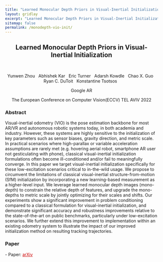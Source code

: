 ```yaml
---
title: "Learned Monocular Depth Priors in Visual-Inertial Initialization"
layout: gridlay
excerpt: "Learned Monocular Depth Priors in Visual-Inertial Initialization"
sitemap: false
permalink: /monodepth-vio-init/
---
```


[comment]: Title
<h2 align="center"> Learned Monocular Depth Priors in Visual-Inertial Initialization  </h2>
<p>&nbsp;</p>

[comment]: Authors
<p style="text-align: center;">
<a> Yunwen Zhou </a>
&nbsp;
<a> Abhishek Kar </a>
&nbsp;
<a> Eric Turner </a>
&nbsp;
<a> Adarsh Kowdle </a>
&nbsp;
<a> Chao X. Guo </a>
&nbsp;
<a> Ryan C. DuToit </a>
&nbsp;
<a> Konstantine Tsotsos </a>
&nbsp;
</p>
<p style="text-align: center;"> Google AR </p>
<p style="text-align: center;"> The European Conference on Computer Vision(ECCV) TEL AVIV 2022 </p>

[comment]: Abstract
<h3> Abstract </h3>
Visual-inertial odometry (VIO) is the pose estimation backbone for most AR/VR and autonomous robotic systems today, in both academia and industry. However, these systems are highly sensitive to the initialization of key parameters such as sensor biases, gravity direction, and metric scale. In practical scenarios where high-parallax or variable acceleration assumptions are rarely met (e.g. hovering aerial robot, smartphone AR user not gesticulating with phone), classical visual-inertial initialization formulations often become ill-conditioned and/or fail to meaningfully converge. In this paper we target visual-inertial initialization specifically for these low-excitation scenarios critical to in-the-wild usage. We propose to circumvent the limitations of classical visual-inertial structure-from-motion (SfM) initialization by incorporating a new learning-based measurement as a higher-level input. We leverage learned monocular depth images (mono-depth) to constrain the relative depth of features, and upgrade the mono-depths to metric scale by jointly optimizing for their scales and shifts. Our experiments show a significant improvement in problem conditioning compared to a classical formulation for visual-inertial initialization, and demonstrate significant accuracy and robustness improvements relative to the state-of-the-art on public benchmarks, particularly under low-excitation scenarios. We further extend this improvement to implementation within an existing odometry system to illustrate the impact of our improved initialization method on resulting tracking trajectories.

[comment]: Paper
<h3> Paper </h3>
- Paper: <a href="https://arxiv.org/abs/2204.09171" style="color: #CC0000"> arXiv </a>
